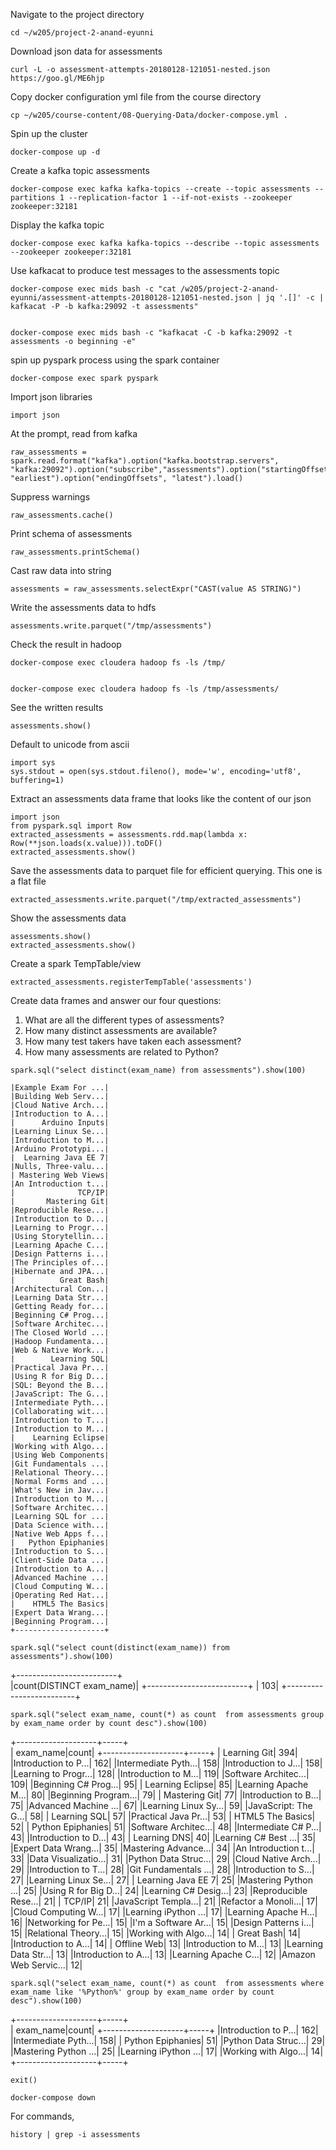 Navigate to the project directory
````
cd ~/w205/project-2-anand-eyunni
````

Download json data for assessments
````
curl -L -o assessment-attempts-20180128-121051-nested.json https://goo.gl/ME6hjp
````

Copy docker configuration yml file from the course directory
````
cp ~/w205/course-content/08-Querying-Data/docker-compose.yml .
````


Spin up the cluster
````
docker-compose up -d
````

Create a kafka topic assessments
````
docker-compose exec kafka kafka-topics --create --topic assessments --partitions 1 --replication-factor 1 --if-not-exists --zookeeper zookeeper:32181
````


Display the kafka topic
````
docker-compose exec kafka kafka-topics --describe --topic assessments --zookeeper zookeeper:32181
````


Use kafkacat to produce test messages to the assessments topic
````
docker-compose exec mids bash -c "cat /w205/project-2-anand-eyunni/assessment-attempts-20180128-121051-nested.json | jq '.[]' -c | kafkacat -P -b kafka:29092 -t assessments"


docker-compose exec mids bash -c "kafkacat -C -b kafka:29092 -t assessments -o beginning -e"
````

spin up pyspark process using the spark container
````
docker-compose exec spark pyspark
````

Import json libraries
````
import json
````

At the prompt, read from kafka
````
raw_assessments = spark.read.format("kafka").option("kafka.bootstrap.servers", "kafka:29092").option("subscribe","assessments").option("startingOffsets", "earliest").option("endingOffsets", "latest").load() 
````

Suppress warnings
````
raw_assessments.cache()
````

Print schema of assessments
````
raw_assessments.printSchema()
````

Cast raw data into string
````
assessments = raw_assessments.selectExpr("CAST(value AS STRING)")
````

Write the assessments data to hdfs
````
assessments.write.parquet("/tmp/assessments")
````


Check the result in hadoop
````
docker-compose exec cloudera hadoop fs -ls /tmp/


docker-compose exec cloudera hadoop fs -ls /tmp/assessments/

````

See the written results
````
assessments.show()

````


Default to unicode from ascii
````
import sys
sys.stdout = open(sys.stdout.fileno(), mode='w', encoding='utf8', buffering=1)
````


Extract an assessments data frame that looks like the content of our json
````
import json
from pyspark.sql import Row
extracted_assessments = assessments.rdd.map(lambda x: Row(**json.loads(x.value))).toDF()
extracted_assessments.show()
````

Save the assessments data to parquet file for efficient querying. This one is a flat file
````
extracted_assessments.write.parquet("/tmp/extracted_assessments")
````

Show the assessments data
````
assessments.show()
extracted_assessments.show()
````

Create a spark TempTable/view
````
extracted_assessments.registerTempTable('assessments')
````

Create data frames and answer our four questions:

1. What are all the different types of assessments?
2. How many distinct assessments are available?
3. How many test takers have taken each assessment?
4. How many assessments are related to Python?

````
spark.sql("select distinct(exam_name) from assessments").show(100)
````
````
|Example Exam For ...|
|Building Web Serv...|
|Cloud Native Arch...|
|Introduction to A...|
|      Arduino Inputs|
|Learning Linux Se...|
|Introduction to M...|
|Arduino Prototypi...|
|  Learning Java EE 7|
|Nulls, Three-valu...|
| Mastering Web Views|
|An Introduction t...|
|              TCP/IP|
|       Mastering Git|
|Reproducible Rese...|
|Introduction to D...|
|Learning to Progr...|
|Using Storytellin...|
|Learning Apache C...|
|Design Patterns i...|
|The Principles of...|
|Hibernate and JPA...|
|          Great Bash|
|Architectural Con...|
|Learning Data Str...|
|Getting Ready for...|
|Beginning C# Prog...|
|Software Architec...|
|The Closed World ...|
|Hadoop Fundamenta...|
|Web & Native Work...|
|        Learning SQL|
|Practical Java Pr...|
|Using R for Big D...|
|SQL: Beyond the B...|
|JavaScript: The G...|
|Intermediate Pyth...|
|Collaborating wit...|
|Introduction to T...|
|Introduction to M...|
|    Learning Eclipse|
|Working with Algo...|
|Using Web Components|
|Git Fundamentals ...|
|Relational Theory...|
|Normal Forms and ...|
|What's New in Jav...|
|Introduction to M...|
|Software Architec...|
|Learning SQL for ...|
|Data Science with...|
|Native Web Apps f...|
|   Python Epiphanies|
|Introduction to S...|
|Client-Side Data ...|
|Introduction to A...|
|Advanced Machine ...|
|Cloud Computing W...|
|Operating Red Hat...|
|    HTML5 The Basics|
|Expert Data Wrang...|
|Beginning Program...|
+--------------------+
````
````
spark.sql("select count(distinct(exam_name)) from assessments").show(100)
````

+-------------------------+                                                     
|count(DISTINCT exam_name)|
+-------------------------+
|                      103|
+-------------------------+


````
spark.sql("select exam_name, count(*) as count  from assessments group by exam_name order by count desc").show(100)
````

+--------------------+-----+                                                    
|           exam_name|count|
+--------------------+-----+
|        Learning Git|  394|
|Introduction to P...|  162|
|Intermediate Pyth...|  158|
|Introduction to J...|  158|
|Learning to Progr...|  128|
|Introduction to M...|  119|
|Software Architec...|  109|
|Beginning C# Prog...|   95|
|    Learning Eclipse|   85|
|Learning Apache M...|   80|
|Beginning Program...|   79|
|       Mastering Git|   77|
|Introduction to B...|   75|
|Advanced Machine ...|   67|
|Learning Linux Sy...|   59|
|JavaScript: The G...|   58|
|        Learning SQL|   57|
|Practical Java Pr...|   53|
|    HTML5 The Basics|   52|
|   Python Epiphanies|   51|
|Software Architec...|   48|
|Intermediate C# P...|   43|
|Introduction to D...|   43|
|        Learning DNS|   40|
|Learning C# Best ...|   35|
|Expert Data Wrang...|   35|
|Mastering Advance...|   34|
|An Introduction t...|   33|
|Data Visualizatio...|   31|
|Python Data Struc...|   29|
|Cloud Native Arch...|   29|
|Introduction to T...|   28|
|Git Fundamentals ...|   28|
|Introduction to S...|   27|
|Learning Linux Se...|   27|
|  Learning Java EE 7|   25|
|Mastering Python ...|   25|
|Using R for Big D...|   24|
|Learning C# Desig...|   23|
|Reproducible Rese...|   21|
|              TCP/IP|   21|
|JavaScript Templa...|   21|
|Refactor a Monoli...|   17|
|Cloud Computing W...|   17|
|Learning iPython ...|   17|
|Learning Apache H...|   16|
|Networking for Pe...|   15|
|I'm a Software Ar...|   15|
|Design Patterns i...|   15|
|Relational Theory...|   15|
|Working with Algo...|   14|
|          Great Bash|   14|
|Introduction to A...|   14|
|         Offline Web|   13|
|Introduction to M...|   13|
|Learning Data Str...|   13|
|Introduction to A...|   13|
|Learning Apache C...|   12|
|Amazon Web Servic...|   12|

````
spark.sql("select exam_name, count(*) as count  from assessments where exam_name like '%Python%' group by exam_name order by count desc").show(100)
````

+--------------------+-----+                                                    
|           exam_name|count|
+--------------------+-----+
|Introduction to P...|  162|
|Intermediate Pyth...|  158|
|   Python Epiphanies|   51|
|Python Data Struc...|   29|
|Mastering Python ...|   25|
|Learning iPython ...|   17|
|Working with Algo...|   14|
+--------------------+-----+


````
exit()

docker-compose down
````

For commands,
````
history | grep -i assessments
````
